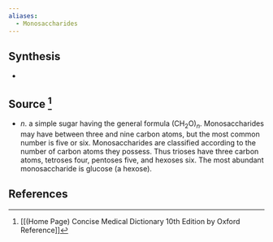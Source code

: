```yaml
---
aliases:
  - Monosaccharides
---
```

## Synthesis
- 
## Source [^1]
- $n$. a simple sugar having the general formula $\left(\mathrm{CH}_{2} \mathrm{O}\right)_{n}$. Monosaccharides may have between three and nine carbon atoms, but the most common number is five or six. Monosaccharides are classified according to the number of carbon atoms they possess. Thus trioses have three carbon atoms, tetroses four, pentoses five, and hexoses six. The most abundant monosaccharide is glucose (a hexose).
## References

[^1]: [[(Home Page) Concise Medical Dictionary 10th Edition by Oxford Reference]]